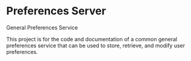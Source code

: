 # Preferences Server
General Preferences Service

This project is for the code and documentation of a common general preferences
service that can be used to store, retrieve, and modify user preferences.

